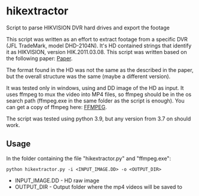 # hikextractor

Script to parse HIKVISION DVR hard drives and export the footage

This script was written as an effort to extract footage from a specific DVR (JFL TradeMark, model DHD-2104N). It's HD contained strings that identify it as HIKVISION, version HIK.2011.03.08.
This script was written based on the following paper: [Paper](https://eudl.eu/pdf/10.1007/978-3-319-25512-5_13).

The format found in the HD was not the same as the described in the paper, but the overall structure was the same (maybe a different version).

It was tested only in windows, using and DD image of the HD as input.
It uses ffmpeg to mux the video into MP4 files, so ffmpeg should be in the os search path (ffmpeg.exe in the same folder as the script is enough). You can get a copy of ffmpeg here: [FFMPEG](https://ffmpeg.org/download.html).

The script was tested using python 3.9, but any version from 3.7 on should work.

## Usage

In the folder containing the file "hikextractor.py" and "ffmpeg.exe":

```
python hikextractor.py -i <INPUT_IMAGE.DD> -o <OUTPUT_DIR>
```

- INPUT_IMAGE.DD - HD raw image
- OUTPUT_DIR - Output folder where the mp4 videos will be saved to
